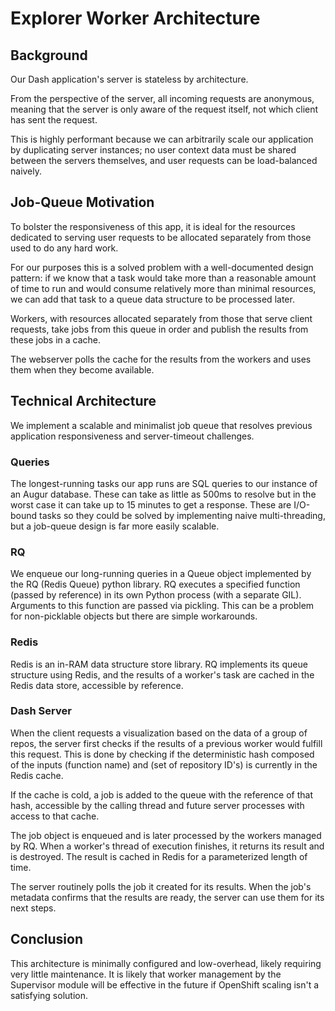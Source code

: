 # Explorer Worker Architecture

## Background

Our Dash application's server is stateless by architecture.

From the perspective of the server, all incoming requests are anonymous, meaning that the server is only aware of the request itself, not which client has sent the request.

This is highly performant because we can arbitrarily scale our application by duplicating server instances; no user context data must be shared between the servers themselves, and user requests can be load-balanced naively.

## Job-Queue Motivation

To bolster the responsiveness of this app, it is ideal for the resources dedicated to serving user requests to be allocated separately from those used to do any hard work.

For our purposes this is a solved problem with a well-documented design pattern: if we know that a task would take more than a reasonable amount of time to run and would consume relatively more than minimal resources, we can add that task to a queue data structure to be processed later.

Workers, with resources allocated separately from those that serve client requests, take jobs from this queue in order and publish the results from these jobs in a cache.

The webserver polls the cache for the results from the workers and uses them when they become available.

## Technical Architecture

We implement a scalable and minimalist job queue that resolves previous application responsiveness and server-timeout challenges.

### Queries

The longest-running tasks our app runs are SQL queries to our instance of an Augur database. These can take as little as 500ms to resolve but in the worst case it can take up to 15 minutes to get a response. These are I/O-bound tasks so they could be solved by implementing naive multi-threading, but a job-queue design is far more easily scalable.

### RQ

We enqueue our long-running queries in a Queue object implemented by the RQ (Redis Queue) python library. RQ executes a specified function (passed by reference) in its own Python process (with a separate GIL). Arguments to this function are passed via pickling. This can be a problem for non-picklable objects but there are simple workarounds.

### Redis

Redis is an in-RAM data structure store library. RQ implements its queue structure using Redis, and the results of a worker's task are cached in the Redis data store, accessible by reference.

### Dash Server

When the client requests a visualization based on the data of a group of repos, the server first checks if the results of a previous worker would fulfill this request. This is done by checking if the deterministic hash composed of the inputs (function name) and (set of repository ID's) is currently in the Redis cache.

If the cache is cold, a job is added to the queue with the reference of that hash, accessible by the calling thread and future server processes with access to that cache.

The job object is enqueued and is later processed by the workers managed by RQ. When a worker's thread of execution finishes, it returns its result and is destroyed. The result is cached in Redis for a parameterized length of time.

The server routinely polls the job it created for its results. When the job's metadata confirms that the results are ready, the server can use them for its next steps.

## Conclusion

This architecture is minimally configured and low-overhead, likely requiring very little maintenance. It is likely that worker management by the Supervisor module will be effective in the future if OpenShift scaling isn't a satisfying solution.
